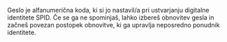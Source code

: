 Geslo je alfanumerična koda, ki si jo nastavil/a pri ustvarjanju digitalne identitete SPID. Če se ga ne spominjaš, lahko izbereš obnovitev gesla in začneš povezan postopek obnovitve, ki ga upravlja neposredno ponudnik identitete.
